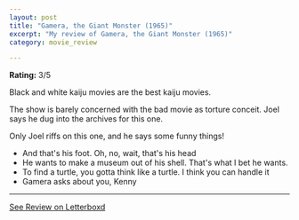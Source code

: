 ```yaml
---
layout: post
title: "Gamera, the Giant Monster (1965)"
excerpt: "My review of Gamera, the Giant Monster (1965)"
category: movie_review

---
```


**Rating:** 3/5

Black and white kaiju movies are the best kaiju movies.

The show is barely concerned with the bad movie as torture conceit. Joel says he dug into the archives for this one.

Only Joel riffs on this one, and he says some funny things!

* And that's his foot. Oh, no, wait, that's his head
* He wants to make a museum out of his shell. That's what I bet he wants.
* To find a turtle, you gotta think like a turtle. I think you can handle it
* Gamera asks about you, Kenny

<hr>

[See Review on Letterboxd](https://boxd.it/6KRTyb)
